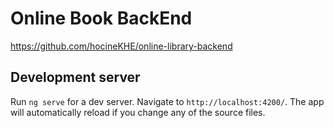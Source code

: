# Online Book BackEnd
https://github.com/hocineKHE/online-library-backend

## Development server

Run `ng serve` for a dev server. Navigate to `http://localhost:4200/`. The app will automatically reload if you change any of the source files.

